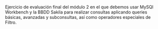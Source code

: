 Ejercicio de evaluación final del módulo 2 en el que debemos usar MySQl Workbench y la BBDD Sakila para realizar consultas aplicando queries básicas, avanzadas y subconsultas, así como operadores especiales de Filtro. 

